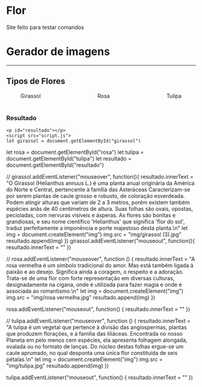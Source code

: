 # Flor
Site feito para testar comandos
<!DOCTYPE html>
<html>
<head>
    <title>Formulário de Dados</title>
    <link rel="stylesheet" href="style.css">
  <style>
    #flores {
    display: flex;
    justify-content: space-around;
}

img {
    width: 300px;
    height: 300px;
}
</style>
</head>
<body>
    <h1>Gerador de imagens</h1>
    <hr>
    <h2>Tipos de Flores</h2>
    <div id="flores">
        <label for="girasol" id="girassol">Girassol</label>
        <br>
        <br>
        <label for="rosa" id="rosa">Rosa</label>
        <br>
        <br>
        <label for="tulipa" id="tulipa">Tulipa</label>
    </div>
    <h3>Resultado</h3>

    <p id="resultado"></p>
    <script src="script.js">
    let girassol = document.getElementById("girassol")
let rosa = document.getElementById("rosa")
let tulipa = document.getElementById("tulipa")
let resultado = document.getElementById("resultado")

//
girassol.addEventListener("mouseover", function(){
    resultado.innerText = "O Girassol (Helianthus annuus L.) é uma planta anual originária da América do Norte e Central, pertencente à família das Asteráceas Caracterizam-se por serem plantas de caule grosso e robusto, de coloração esverdeada. Podem atingir alturas que variam de 2 a 3 metros, porém existem também espécies anãs de 40 centímetros de altura. Suas folhas são ovais, opostas, pecioladas, com nervuras visíveis e ásperas. As flores são bonitas e grandiosas, e seu nome científico 'Helianthus' que significa 'flor do sol', traduz perfeitamente a imponência e porte majestoso desta planta.\n"
    let img = document.createElement("img")
    img.src = "img/girassol (3).jpg"
    resultado.append(img)
})
girassol.addEventListener("mouseout", function(){
    resultado.innerText = ""
})

//
rosa.addEventListener("mouseover", function () {
    resultado.innerText = "A rosa vermelha é um símbolo tradicional do amor. Mas está também ligada à paixão e ao desejo. Significa ainda a coragem, o respeito e a adoração. Trata-se de uma flor com forte representação em diversas culturas, designadamente na cigana, onde é utilizada para fazer magia e onde é associada ao romantismo.\n"
    let img = document.createElement("img")
    img.src = "img/rosa vermelha.jpg"
    resultado.append(img)
})

rosa.addEventListener("mouseout", function() {
    resultado.innerText = ""
})

//
tulipa.addEventListener("mouseover", function () {
    resultado.innerText = "A tulipa é um vegetal que pertence à divisão das angiospermas, plantas que produzem florações, e à família das liliáceas. Encontrada no nosso Planeta em pelo menos cem espécies, ela apresenta folhagem alongada, ovalada ou no formato de lanças. Do núcleo destas folhas ergue-se um caule aprumado, no qual desponta uma única flor constituída de seis pétalas.\n"
    let img = document.createElement("img")
    img.src = "img/tulipa.jpg"
    resultado.append(img)
})

tulipa.addEventListener("mouseout", function() {
    resultado.innerText = ""
})
    </script>
</body>
</html>

